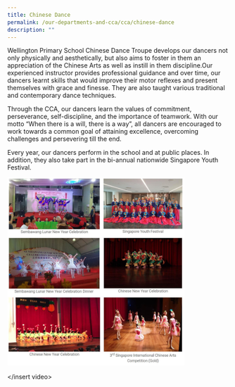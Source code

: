 ```yaml
---
title: Chinese Dance
permalink: /our-departments-and-cca/cca/chinese-dance
description: ""
---
```

Wellington Primary School Chinese Dance Troupe develops our dancers not only physically and aesthetically, but also aims to foster in them an appreciation of the Chinese Arts as well as instill in them discipline.Our experienced instructor provides professional guidance and over time, our dancers learnt skills that would improve their motor reflexes and present themselves with grace and finesse. They are also taught various traditional and contemporary dance techniques.   

Through the CCA, our dancers learn the values of commitment, perseverance, self-discipline, and the importance of teamwork. With our motto “When there is a will, there is a way”, all dancers are encouraged to work towards a common goal of attaining excellence, overcoming challenges and persevering till the end. 

Every year, our dancers perform in the school and at public places. In addition, they also take part in the bi-annual nationwide Singapore Youth Festival.

<img src="/images/chinese%20dance.jpg" 
     style="width:80%">
		 
</insert video>